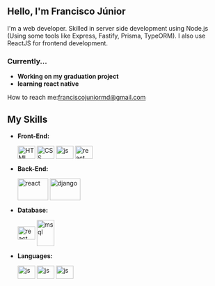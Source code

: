 
## Hello, I'm Francisco Júnior
I'm a web developer. Skilled in server side development using Node.js (Using some tools like Express, Fastify, Prisma, TypeORM). I also use ReactJS for frontend development.
### Currently...
- **Working on my graduation project**
- **learning react native**

How to reach me:franciscojuniormd@gmail.com

## My Skills

- **Front-End:**
  
   <img align="center" alt="HTML" height="30" width="40" src="https://cdn.jsdelivr.net/gh/devicons/devicon/icons/html5/html5-original-wordmark.svg" >
   <img align="center" alt="CSS" height="30" width="40" src="https://cdn.jsdelivr.net/gh/devicons/devicon/icons/css3/css3-original-wordmark.svg">
   <img align="center" alt="js" height="30" width="40" src= "https://cdn.jsdelivr.net/gh/devicons/devicon/icons/javascript/javascript-original.svg">
   <img align="center" alt="react" height="30" width="40" src= "https://cdn.jsdelivr.net/gh/devicons/devicon/icons/react/react-original.svg">



- **Back-End:**
  
  <img align="center" alt="react" height="50" width="70" src= "https://cdn.jsdelivr.net/gh/devicons/devicon@latest/icons/nodejs/nodejs-original-wordmark.svg">
  <img align="center" alt="django" height="50" width="70" src= "https://cdn.jsdelivr.net/gh/devicons/devicon@latest/icons/django/django-plain-wordmark.svg">

  
- **Database:**

   <img align="center" alt="react" height="30" width="40" src= "https://cdn.jsdelivr.net/gh/devicons/devicon/icons/mongodb/mongodb-original.svg">
   <img align="center" alt="msql" height="60" width="40" src="https://cdn.jsdelivr.net/gh/devicons/devicon/icons/mysql/mysql-original-wordmark.svg">

- **Languages:**
  
    <img align="center" alt="js" height="30" width="40" src= "https://cdn.jsdelivr.net/gh/devicons/devicon/icons/javascript/javascript-original.svg">
    <img align="center" alt="js" height="30" width="40" src= "https://cdn.jsdelivr.net/gh/devicons/devicon/icons/python/python-original.svg">
    <img align="center" alt="js" height="30" width="40" src= "https://cdn.jsdelivr.net/gh/devicons/devicon/icons/java/java-original.svg">
   


</div>





